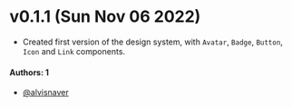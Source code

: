 # v0.1.1 (Sun Nov 06 2022)

- Created first version of the design system, with `Avatar`, `Badge`, `Button`, `Icon` and `Link` components.

#### Authors: 1

- [@alvisnaver](https://github.com/alvisnaver)
